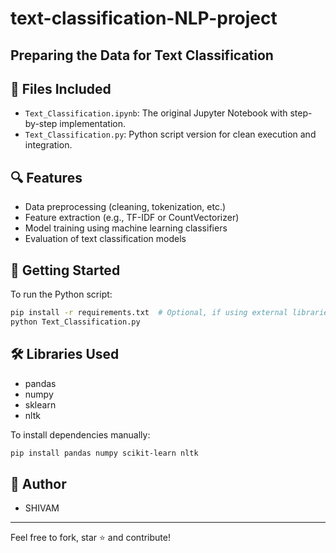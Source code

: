# text-classification-NLP-project
## Preparing the Data for Text Classification
## 📁 Files Included

- `Text_Classification.ipynb`: The original Jupyter Notebook with step-by-step implementation.
- `Text_Classification.py`: Python script version for clean execution and integration.

## 🔍 Features

- Data preprocessing (cleaning, tokenization, etc.)
- Feature extraction (e.g., TF-IDF or CountVectorizer)
- Model training using machine learning classifiers
- Evaluation of text classification models

## 🚀 Getting Started

To run the Python script:

```bash
pip install -r requirements.txt  # Optional, if using external libraries
python Text_Classification.py
```


## 🛠 Libraries Used

- pandas
- numpy
- sklearn
- nltk

To install dependencies manually:

```bash
pip install pandas numpy scikit-learn nltk
```

## 🧠 Author

- SHIVAM

---

Feel free to fork, star ⭐ and contribute!

